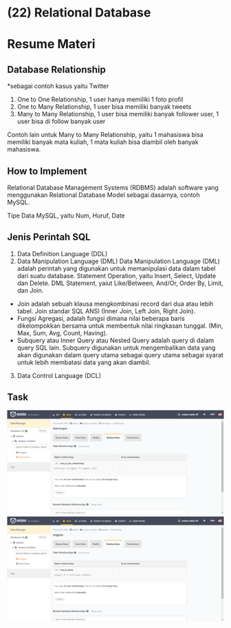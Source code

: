 # (22) Relational Database

# Resume Materi

## Database Relationship

\*sebagai contoh kasus yaitu Twitter

1. One to One Relationship, 1 user hanya memiliki 1 foto profil
2. One to Many Relationship, 1 user bisa memiliki banyak tweets
3. Many to Many Relationship, 1 user bisa memiliki banyak follower user, 1 user bisa di follow banyak user

Contoh lain untuk Many to Many Relationship, yaitu 1 mahasiswa bisa memiliki banyak mata kuliah, 1 mata kuliah bisa diambil oleh banyak mahasiswa.

## How to Implement

Relational Database Management Systems (RDBMS) adalah software yang menggunakan Relational Database Model sebagai dasarnya, contoh MySQL.

Tipe Data MySQL, yaitu Num, Huruf, Date

## Jenis Perintah SQL

1. Data Definition Language (DDL)
2. Data Manipulation Language (DML)
   Data Manipulation Language (DML) adalah perintah yang digunakan untuk memanipulasi data dalam tabel dari suatu database. Statement Operation, yaitu Insert, Select, Update dan Delete. DML Statement, yaiut Like/Between, And/Or, Order By, Limit, dan Join.

- Join adalah sebuah klausa mengkombinasi record dari dua atau lebih tabel. Join standar SQL ANSI (Inner Join, Left Join, Right Join).
- Fungsi Agregasi, adalah fungsi dimana nilai beberapa baris dikelompokkan bersama untuk membentuk nilai ringkasan tunggal. (Min, Max, Sum, Avg, Count, Having).
- Subquery atau Inner Query atau Nested Query adalah query di dalam query SQL lain. Subquery digunakan untuk mengembalikan data yang akan digunakan dalam query utama sebagai query utama sebagai syarat untuk lebih membatasi data yang akan diambil.

3. Data Control Language (DCL)

## Task

![one-to-one-relationship](screenshots/one-to-one-relationship.png)
![one-to-many-relationship](screenshots/one-to-many-relationship.png)
